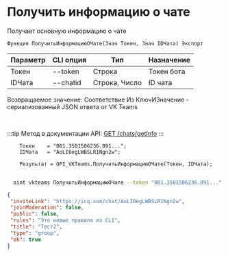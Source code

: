 ﻿---
sidebar_position: 3
---

# Получить информацию о чате
 Получает основную информацию о чате



`Функция ПолучитьИнформациюОЧате(Знач Токен, Знач IDЧата) Экспорт`

  | Параметр | CLI опция | Тип | Назначение |
  |-|-|-|-|
  | Токен | --token | Строка | Токен бота |
  | IDЧата | --chatid | Строка, Число | ID чата |

  
  Возвращаемое значение:   Соответствие Из КлючИЗначение - сериализованный JSON ответа от VK Teams

<br/>

:::tip
Метод в документации API: [GET /chats/getInfo](https://teams.vk.com/botapi/#/chats/get_chats_getInfo)
:::
<br/>


```bsl title="Пример кода"
    Токен    = "001.3501506236.091...";
    IDЧата   = "AoLI0egLWBSLR1Ngn2w";

    Результат = OPI_VKTeams.ПолучитьИнформациюОЧате(Токен, IDЧата);
```



```sh title="Пример команды CLI"
    
  oint vkteams ПолучитьИнформациюОЧате --token "001.3501506236.091..." --chatid "AoLI0egLWBSLR1Ngn2w"

```

```json title="Результат"
{
 "inviteLink": "https://icq.com/chat/AoLI0egLWBSLR1Ngn2w",
 "joinModeration": false,
 "public": false,
 "rules": "Это новые правила из CLI",
 "title": "Тест2",
 "type": "group",
 "ok": true
}
```
